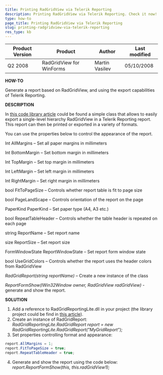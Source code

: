 ```yaml
---
title: Printing RadGridView via Telerik Reporting
description: Printing RadGridView via Telerik Reporting. Check it now!
type: how-to
page_title: Printing RadGridView via Telerik Reporting
slug: printing-radgridview-via-telerik-reporting
res_type: kb
---
```


|Product Version|Product|Author|Last modified|
|----|----|----|----|
|Q2 2008|RadGridView for WinForms|Martin Vasilev|05/10/2008|
 
 
**HOW-TO**
 
Generate a report based on RadGridView, and using the export capabilities of Telerik Reporting.
 
**DESCRIPTION**
 
In [this code library article](/community/code-library/winforms/gridview/telerik-reporting-report-generation-using-radgridview-for-winforms.aspx) could be found a simple class that allows to easily export a single-level hierarchy RadGridView in a Telerik Reporting report.  This report can then be printed or exported in a variety of formats.   

You can use the properties below to control the appearance of the report.
 
Int AllMargins – Set all paper margins in millimeters  

Int BottomMargin – Set bottom margin in millimeters  

Int TopMargin – Set top margin in millimeters  

Int LeftMargin – Set left margin in millimeters  

Int RightMargin – Set right margin in millimeters  

bool FitToPageSize – Controls whether report table is fit to page size  

bool PageLandScape – Controls orientation of the report on the page  

PaperKind PaperKind – Set paper type (A4, A3 etc.)  

bool RepeatTableHeader – Controls whether the table header is repeated on each page  

string ReportName – Set report name  

size ReportSize – Set report size  

FormWindowState ReportWindowState – Set report form window state  

bool UseGridColors – Controls whether the report uses the header colors from RadGridView  
   
*RadGridReport(string reportName)* – Create a new instance of the class
 
*ReportFormShow(IWin32Window owner, RadGridView radGridView)* - generate and show the report.  
   
**SOLUTION**
 
1. Add a reference to RadGridReportingLite.dll in your project (the library project could be find in [this article](/community/code-library/winforms/gridview/telerik-reporting-report-generation-using-radgridview-for-winforms.aspx)).
2. Create an instance of RadGridReport:   
 *RadGridReportingLite.RadGridReport report = new RadGridReportingLite.RadGridReport("MyGridReport");*
3. Set properties controlling format and appearance:
    
 ````C#
report.AllMargins = 1;  
report.FitToPageSize = true;  
report.RepeatTableHeader = true; 

 ````
 
4. Generate and show the report using the code below:  
 *report.ReportFormShow(this, this.radGridView1);*



